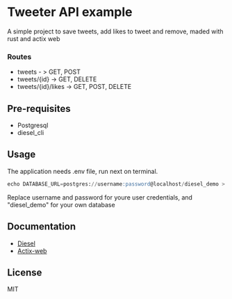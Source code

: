 # Tweeter API example

A simple project to save tweets, add likes to tweet and remove, maded with rust and actix web

### Routes

-   tweets - > GET, POST
-   tweets/{id} -> GET, DELETE
-   tweets/{id}/likes -> GET, POST, DELETE

## Pre-requisites

-   Postgresql
-   diesel_cli

## Usage

The application needs .env file, run next on terminal.

```sql
echo DATABASE_URL=postgres://username:password@localhost/diesel_demo > .env
```

Replace username and password for youre user credentials, and "diesel_demo" for your own database

## Documentation

-   [Diesel](https://diesel.rs/guides/getting-started)
-   [Actix-web](https://actix.rs/docs/getting-started/)

## License

MIT
